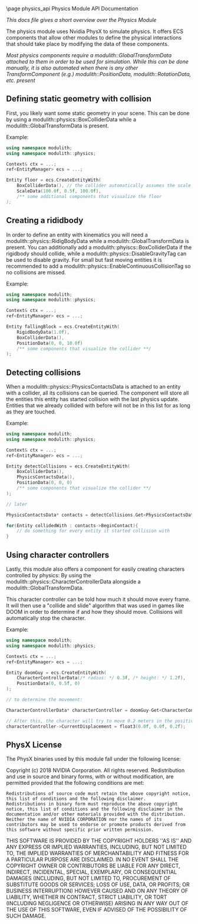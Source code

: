 \page physics_api Physics Module API Documentation

*This docs file gives a short overview over the Physics Module*

The physics module uses Nvidia PhysX to simulate physics. It offers ECS components that allow other modules to define the physical interactions that should take place by modifying the data of these components. 

*Most physics components require a modulith::GlobalTransformData attached to them in order to be used for simulation. While this can be done manually, it is also automated when there is any other TransformComponent (e.g.) modulith::PositionData, modulith::RotationData, etc. present*

## Defining static geometry with collision

First, you likely want some static geometry in your scene. This can be done by using a modulith::physics::BoxColliderData while a modulith::GlobalTransformData is present.

Example:

```cpp
using namespace modulith;
using namespace modulith::physics;

Context& ctx = ...;
ref<EntityManager> ecs = ...;

Entity floor = ecs.CreateEntityWith(
    BoxColliderData(), // the collider automatically assumes the scale of the entity
    ScaleData(100.0f, 0.5f, 100.0f),
    /** some additional components that visualize the floor
);


```

## Creating a rididbody

In order to define an entity with kinematics you will need a modulith::physics::RidigBodyData while a modulith::GlobalTransformData is present.
You can additionally add a modulith::phyiscs::BoxColliderData if the rigidbody should collide,
while a modulith::physics::DisableGravityTag can be used to disable gravity.
For small but fast moving entities it is recommended to add a modulith::physics::EnableContinuousCollisionTag so no collisions are missed. 

Example:

```cpp
using namespace modulith;
using namespace modulith::physics;

Context& ctx = ...;
ref<EntityManager> ecs = ...;

Entity fallingBlock = ecs.CreateEntityWith(
    RigidBodyData(1.0f),
    BoxColliderData(),
    PositionData(0, 0, 10.0f)
    /** some components that visualize the collider **/
);
```

## Detecting collisions

When a modulith::physics::PhysicsContactsData is attached to an entity with a collider,
all its collisions can be queried.
The component will store all the entities this entity has started collision with the last physics update.
Entities that we already collided with before will not be in this list for as long as they are touched.


Example:

```cpp
using namespace modulith;
using namespace modulith::physics;

Context& ctx = ...;
ref<EntityManager> ecs = ...;

Entity detectCollisions = ecs.CreateEntityWith(
    BoxColliderData(),
    PhysicsContactsData(),
    PositionData(0, 0, 0)
    /** some components that visualize the collider **/
);

// later

PhysicsContactsData* contacts = detectCollisions.Get<PhysicsContactsData(ecs);

for(Entity collidedWith : contacts->BeginContact){
    // do something for every entity it started collision with
}
```

## Using character controllers

Lastly, this module also offers a component for easily creating characters controlled by physics:
By using the modulith::physics::CharacterControllerData alongside a modulith::GlobalTransformData.

This character controller can be told how much it should move every frame. It will then use a "collide and slide" algorithm
that was used in games like DOOM in order to determine if and how they should move. Collisions will automatically stop the character.

Example:

```cpp
using namespace modulith;
using namespace modulith::physics;

Context& ctx = ...;
ref<EntityManager> ecs = ...;

Entity doomGuy = ecs.CreateEntityWith(
    CharacterControllerData(/* radius: */ 0.3f, /* height: */ 1.2f),
    PositionData(0, 0.5f, 0)       
);

// to determine the movement:

CharacterControllerData* characterController = doomGuy-Get<CharacterControllerData>(ecs);

// After this, the character will try to move 0.2 meters in the positive z direction the next physics update.
characterController->CurrentDisplacement = float3(0.0f, 0.0f, 0.2f);
```

## PhysX License

The PhysX binaries used by this module fall under the following license:

Copyright (c) 2018 NVIDIA Corporation. All rights reserved. Redistribution and use in source and binary forms, with or without modification, are permitted provided that the following conditions are met:

    Redistributions of source code must retain the above copyright notice, this list of conditions and the following disclaimer.
    Redistributions in binary form must reproduce the above copyright notice, this list of conditions and the following disclaimer in the documentation and/or other materials provided with the distribution.
    Neither the name of NVIDIA CORPORATION nor the names of its contributors may be used to endorse or promote products derived from this software without specific prior written permission.

THIS SOFTWARE IS PROVIDED BY THE COPYRIGHT HOLDERS ''AS IS'' AND ANY EXPRESS OR IMPLIED WARRANTIES, INCLUDING, BUT NOT LIMITED TO, THE IMPLIED WARRANTIES OF MERCHANTABILITY AND FITNESS FOR A PARTICULAR PURPOSE ARE DISCLAIMED. IN NO EVENT SHALL THE COPYRIGHT OWNER OR CONTRIBUTORS BE LIABLE FOR ANY DIRECT, INDIRECT, INCIDENTAL, SPECIAL, EXEMPLARY, OR CONSEQUENTIAL DAMAGES (INCLUDING, BUT NOT LIMITED TO, PROCUREMENT OF SUBSTITUTE GOODS OR SERVICES; LOSS OF USE, DATA, OR PROFITS; OR BUSINESS INTERRUPTION) HOWEVER CAUSED AND ON ANY THEORY OF LIABILITY, WHETHER IN CONTRACT, STRICT LIABILITY, OR TORT (INCLUDING NEGLIGENCE OR OTHERWISE) ARISING IN ANY WAY OUT OF THE USE OF THIS SOFTWARE, EVEN IF ADVISED OF THE POSSIBILITY OF SUCH DAMAGE.